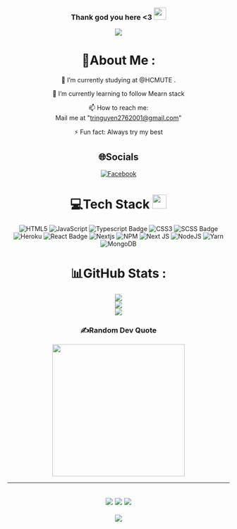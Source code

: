<h3 align="center">
  Thank god you here <3
  <img src="https://media.giphy.com/media/hvRJCLFzcasrR4ia7z/giphy.gif" width="28">
</h3>
<p align="center">
  <a href="https://github.com/CodeWhiteWeb/CodeWhiteWeb"><img src="https://readme-typing-svg.herokuapp.com?color=%2336BCF7&center=true&vCenter=true&lines=Hi+%2C+welcome+to+my+Github+page;I+am+Tri;I+am+a+High+school+student;Web+Dev%3C3"></a>
</p>

<div align="center">
  
# 💫About Me :
  
🔭 I’m currently studying at @HCMUTE .
  
🌱 I’m currently learning to follow Mearn stack



  📫 How to reach me:  
  Mail me at "tringuyen2762001@gmail.com"

⚡ Fun fact: Always try my best


## 🌐Socials
<a href="https://www.facebook.com/uncleTenT" target="_blank"> ![Facebook](https://img.shields.io/badge/Facebook-1877F2?style=for-the-badge&logo=facebook&logoColor=white) </a>

# 💻Tech Stack <img src = "https://media2.giphy.com/media/QssGEmpkyEOhBCb7e1/giphy.gif?cid=ecf05e47a0n3gi1bfqntqmob8g9aid1oyj2wr3ds3mg700bl&rid=giphy.gif" width = 32px> 
![HTML5](https://img.shields.io/badge/html5-%23E34F26.svg?style=for-the-badge&logo=html5&logoColor=white) ![JavaScript](https://img.shields.io/badge/javascript-%23323330.svg?style=for-the-badge&logo=javascript&logoColor=%23F7DF1E) ![Typescript Badge](https://img.shields.io/badge/-Typescript-007acc?style=for-the-badge&labelColor=black&logo=typescript&logoColor=007acc) ![CSS3](https://img.shields.io/badge/css3-%231572B6.svg?style=for-the-badge&logo=css3&logoColor=white) ![SCSS Badge](https://img.shields.io/badge/Scss-CC6699?style=for-the-badge&logo=sass&logoColor=white) ![Heroku](https://img.shields.io/badge/heroku-%23430098.svg?style=for-the-badge&logo=heroku&logoColor=white) ![React Badge](https://img.shields.io/badge/-React-61DBFB?style=for-the-badge&labelColor=black&logo=react&logoColor=61DBFB) ![Nextjs](https://img.shields.io/badge/next.js-fff?style=for-the-badge&logo=nextdotjs&logoColor=000&labelColor=fff&color=000)  ![NPM](https://img.shields.io/badge/NPM-%23000000.svg?style=for-the-badge&logo=npm&logoColor=white) ![Next JS](https://img.shields.io/badge/Next-black?style=for-the-badge&logo=next.js&logoColor=white) ![NodeJS](https://img.shields.io/badge/node.js-6DA55F?style=for-the-badge&logo=node.js&logoColor=white) ![Yarn](https://img.shields.io/badge/yarn-%232C8EBB.svg?style=for-the-badge&logo=yarn&logoColor=white) ![MongoDB](https://img.shields.io/badge/MongoDB-%234ea94b.svg?style=for-the-badge&logo=mongodb&logoColor=white) 
# 📊GitHub Stats :
![](https://github-readme-stats.vercel.app/api?username=sekke276&theme=radical&hide_border=false&include_all_commits=false&count_private=false)<br/>
![](https://github-readme-streak-stats.herokuapp.com/?user=sekke276&theme=radical&hide_border=false)<br/>
![](https://github-readme-stats.vercel.app/api/top-langs/?username=sekke276&theme=radical&hide_border=false&include_all_commits=false&count_private=false&layout=compact)


### ✍️Random Dev Quote
<img src = 'https://i.pinimg.com/originals/3f/6d/e3/3f6de33580e3de0aa846e5fe2a305cde.png' width = "300px"/>

---
![](https://forthebadge.com/images/badges/powered-by-black-magic.svg)
![](http://ForTheBadge.com/images/badges/built-by-developers.svg)
![](https://forthebadge.com/images/badges/uses-brains.svg)
---
![](https://komarev.com/ghpvc/?username=CodeWhiteWeb&label=Visitors+Count&color=brightgreen)
</div>
